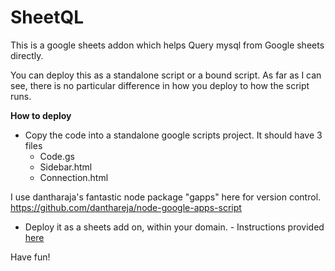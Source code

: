 # SheetQL
This is a google sheets addon which helps Query mysql from Google sheets directly.

You can deploy this as a standalone script or a bound script. As far as I can see, there is no particular difference in how you deploy to how the script runs. 

<b>How to deploy</b>

* Copy the code into a standalone google scripts project. It should have 3 files 
  - Code.gs
  - Sidebar.html
  - Connection.html

I use dantharaja's fantastic node package "gapps" here for version control. https://github.com/danthareja/node-google-apps-script

* Deploy it as a sheets add on, within your domain. - Instructions provided <a href="https://developers.google.com/apps-script/add-ons/domain-wide">here</a>

Have fun!

